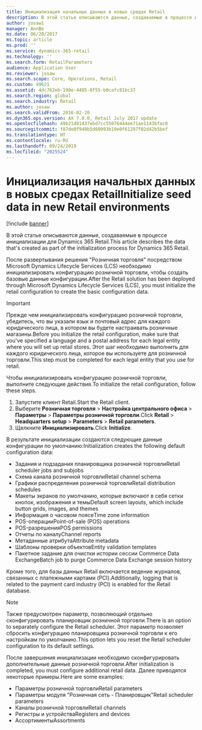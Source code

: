 ```yaml
---
title: Инициализация начальных данных в новых средах Retail
description: В этой статье описываются данные, создаваемые в процессе инициализации для Dynamics 365 Retail.
author: josaw1
manager: AnnBe
ms.date: 06/20/2017
ms.topic: article
ms.prod: ''
ms.service: dynamics-365-retail
ms.technology: ''
ms.search.form: RetailParameters
audience: Application User
ms.reviewer: josaw
ms.search.scope: Core, Operations, Retail
ms.custom: 49621
ms.assetid: 4dc762eb-190e-4485-8f55-b0cafc81bc37
ms.search.region: global
ms.search.industry: Retail
ms.author: josaw
ms.search.validFrom: 2016-02-28
ms.dyn365.ops.version: AX 7.0.0, Retail July 2017 update
ms.openlocfilehash: 49b21d81437ebd7cc55076444ee71ae1143bfac0
ms.sourcegitcommit: f87de0f949b5d60993b19e0f61297f02d42b5bef
ms.translationtype: HT
ms.contentlocale: ru-RU
ms.lasthandoff: 09/24/2019
ms.locfileid: "2025524"
---
```

# <a name="initialize-seed-data-in-new-retail-environments"></a><span data-ttu-id="53c27-103">Инициализация начальных данных в новых средах Retail</span><span class="sxs-lookup"><span data-stu-id="53c27-103">Initialize seed data in new Retail environments</span></span>

[!include [banner](includes/banner.md)]

<span data-ttu-id="53c27-104">В этой статье описываются данные, создаваемые в процессе инициализации для Dynamics 365 Retail.</span><span class="sxs-lookup"><span data-stu-id="53c27-104">This article describes the data that's created as part of the initialization process for Dynamics 365 Retail.</span></span>

<span data-ttu-id="53c27-105">После развертывания решения "Розничная торговля" посредством Microsoft Dynamics Lifecycle Services (LCS) необходимо инициализировать конфигурацию розничной торговли, чтобы создать базовые данные конфигурации.</span><span class="sxs-lookup"><span data-stu-id="53c27-105">After the Retail solution has been deployed through Microsoft Dynamics Lifecycle Services (LCS), you must initialize the retail configuration to create the basic configuration data.</span></span>

> [!IMPORTANT]
> <span data-ttu-id="53c27-106">Прежде чем инициализировать конфигурацию розничной торговли, убедитесь, что вы указали язык и почтовый адрес для каждого юридического лица, в котором вы будете настраивать розничные магазины.</span><span class="sxs-lookup"><span data-stu-id="53c27-106">Before you initialize the retail configuration, make sure that you've specified a language and a postal address for each legal entity where you will set up retail stores.</span></span> <span data-ttu-id="53c27-107">Этот шаг необходимо выполнить для каждого юридического лица, которое вы используете для розничной торговли.</span><span class="sxs-lookup"><span data-stu-id="53c27-107">This step must be completed for each legal entity that you use for retail.</span></span>

<span data-ttu-id="53c27-108">Чтобы инициализировать конфигурацию розничной торговли, выполните следующие действия.</span><span class="sxs-lookup"><span data-stu-id="53c27-108">To initialize the retail configuration, follow these steps.</span></span>

1. <span data-ttu-id="53c27-109">Запустите клиент Retail.</span><span class="sxs-lookup"><span data-stu-id="53c27-109">Start the Retail client.</span></span>
2. <span data-ttu-id="53c27-110">Выберите **Розничная торговля** &gt; **Настройка центрального офиса** &gt; **Параметры** &gt; **Параметры розничной торговли**.</span><span class="sxs-lookup"><span data-stu-id="53c27-110">Click **Retail** &gt; **Headquarters setup** &gt; **Parameters** &gt; **Retail parameters**.</span></span>
3. <span data-ttu-id="53c27-111">Щелкните **Инициализировать**.</span><span class="sxs-lookup"><span data-stu-id="53c27-111">Click **Initialize**.</span></span>

<span data-ttu-id="53c27-112">В результате инициализации создаются следующие данные конфигурации по умолчанию:</span><span class="sxs-lookup"><span data-stu-id="53c27-112">Initialization creates the following default configuration data:</span></span>

- <span data-ttu-id="53c27-113">Задания и подзадания планировщика розничной торговли</span><span class="sxs-lookup"><span data-stu-id="53c27-113">Retail scheduler jobs and subjobs</span></span>
- <span data-ttu-id="53c27-114">Схема канала розничной торговли</span><span class="sxs-lookup"><span data-stu-id="53c27-114">Retail channel schema</span></span>
- <span data-ttu-id="53c27-115">Графики распределения розничной торговли</span><span class="sxs-lookup"><span data-stu-id="53c27-115">Retail distribution schedules</span></span>
- <span data-ttu-id="53c27-116">Макеты экранов по умолчанию, которые включают в себя сетки кнопок, изображения и темы</span><span class="sxs-lookup"><span data-stu-id="53c27-116">Default screen layouts, which include button grids, images, and themes</span></span>
- <span data-ttu-id="53c27-117">Информация о часовом поясе</span><span class="sxs-lookup"><span data-stu-id="53c27-117">Time zone information</span></span>
- <span data-ttu-id="53c27-118">POS-операции</span><span class="sxs-lookup"><span data-stu-id="53c27-118">Point-of-sale (POS) operations</span></span>
- <span data-ttu-id="53c27-119">POS-разрешения</span><span class="sxs-lookup"><span data-stu-id="53c27-119">POS permissions</span></span>
- <span data-ttu-id="53c27-120">Отчеты по каналу</span><span class="sxs-lookup"><span data-stu-id="53c27-120">Channel reports</span></span>
- <span data-ttu-id="53c27-121">Метаданные атрибута</span><span class="sxs-lookup"><span data-stu-id="53c27-121">Attribute metadata</span></span>
- <span data-ttu-id="53c27-122">Шаблоны проверки объектов</span><span class="sxs-lookup"><span data-stu-id="53c27-122">Entity validation templates</span></span>
- <span data-ttu-id="53c27-123">Пакетное задание для очистки истории сессии Commerce Data Exchange</span><span class="sxs-lookup"><span data-stu-id="53c27-123">Batch job to purge Commerce Data Exchange session history</span></span>

<span data-ttu-id="53c27-124">Кроме того, для базы данных Retail включается ведение журналов, связанных с платежными картами (PCI).</span><span class="sxs-lookup"><span data-stu-id="53c27-124">Additionally, logging that is related to the payment card industry (PCI) is enabled for the Retail database.</span></span>

> [!NOTE]
> <span data-ttu-id="53c27-125">Также предусмотрен параметр, позволяющий отдельно сконфигурировать планировщик розничной торговли.</span><span class="sxs-lookup"><span data-stu-id="53c27-125">There is an option to separately configure the Retail scheduler.</span></span> <span data-ttu-id="53c27-126">Этот параметр позволяет сбросить конфигурацию планировщика розничной торговли к его настройкам по умолчанию.</span><span class="sxs-lookup"><span data-stu-id="53c27-126">This option lets you reset the Retail scheduler configuration to its default settings.</span></span>

<span data-ttu-id="53c27-127">После завершения инициализации необходимо сконфигурировать дополнительные данные розничной торговли.</span><span class="sxs-lookup"><span data-stu-id="53c27-127">After initialization is completed, you must configure additional retail data.</span></span> <span data-ttu-id="53c27-128">Далее приводятся некоторые примеры.</span><span class="sxs-lookup"><span data-stu-id="53c27-128">Here are some examples:</span></span>

- <span data-ttu-id="53c27-129">Параметры розничной торговли</span><span class="sxs-lookup"><span data-stu-id="53c27-129">Retail parameters</span></span>
- <span data-ttu-id="53c27-130">Параметры модуля "Розничная сеть - Планировщик"</span><span class="sxs-lookup"><span data-stu-id="53c27-130">Retail scheduler parameters</span></span>
- <span data-ttu-id="53c27-131">Каналы розничной торговли</span><span class="sxs-lookup"><span data-stu-id="53c27-131">Retail channels</span></span>
- <span data-ttu-id="53c27-132">Регистры и устройства</span><span class="sxs-lookup"><span data-stu-id="53c27-132">Registers and devices</span></span>
- <span data-ttu-id="53c27-133">Ассортименты</span><span class="sxs-lookup"><span data-stu-id="53c27-133">Assortments</span></span>
